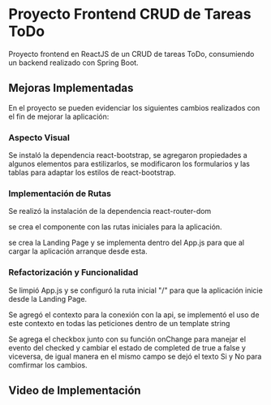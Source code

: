 # Proyecto Frontend CRUD de Tareas ToDo 

Proyecto frontend en ReactJS de un CRUD de tareas ToDo, consumiendo un backend realizado con Spring Boot.

## Mejoras Implementadas

En el proyecto se pueden evidenciar los siguientes cambios realizados con el fin de mejorar la aplicación:

### Aspecto Visual

Se instaló la dependencia react-bootstrap, se agregaron propiedades a algunos elementos para estilizarlos, se modificaron los formularios y las tablas para adaptar los estilos de react-bootstrap.

### Implementación de Rutas

Se realizó la instalación de la dependencia react-router-dom

se crea el componente con las rutas iniciales para la aplicación.

se crea la Landing Page y se implementa dentro del App.js para que al cargar la aplicación arranque desde esta.

### Refactorización y Funcionalidad

Se limpió App.js y se configuró la ruta inicial "/" para que la aplicación inicie desde la Landing Page.

Se agregó el contexto para la conexión con la api, se implementó el uso de este contexto en todas las peticiones dentro de un template string

Se agrega el checkbox junto con su función onChange para manejar el evento del checked y cambiar el estado de completed de true a false y viceversa, de igual manera en el mismo campo se dejó el texto Si y No para comfirmar los cambios.

## Video de Implementación



